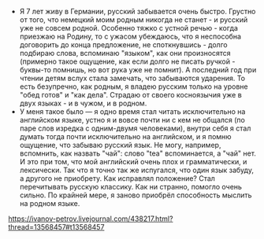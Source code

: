 - Я 7 лет живу в Германии, русский забывается очень быстро. Грустно от того, что немецкий моим родным никогда не станет - и русский уже не совсем родной. Особенно тяжко с устной речью - когда приезжаю на Родину, то с ужасом убеждаюсь, что я неспособна договорить до конца предложение, не споткнувшись - долго подбираю слова, вспоминаю "языком", как они произносятся (примерно такое ощущение, как если долго не писать ручкой - буквы-то помнишь, но вот рука уже не помнит). А последний год при чтении детям вслух стала замечать, что забываются ударения. То есть безупречно, как родным, я владею русским только на уровне "обед готов" и "как дела". Страдаю от своего косноязычия уже в двух языках - и в чужом, и в родном.
- У меня такое было — я одно время стал читать исключительно на английском языке, устно я и вовсе почти ни с кем не общался (по паре слов изредка с одним-двумя человеками), внутри себя я стал думать тогда почти исключительно на английском, и я помню ощущение, что забываю русский язык. Не могу, например, вспомнить, как назвать "чай": слово "tea" вспоминается, а "чай" нет. И это при том, что мой английский очень плох и грамматически, и лексически. Так что я точно так же испугался, что один язык забуду, а другого не приобрету. Как исправлял положение? Стал перечитывать русскую классику. Как ни странно, помогло очень сильно. По крайней мере, я заново приобрёл способность мыслить на родном языке.

https://ivanov-petrov.livejournal.com/438217.html?thread=13568457#t13568457